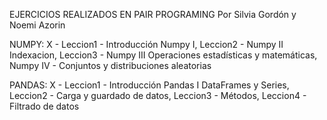 EJERCICIOS REALIZADOS EN PAIR PROGRAMING Por Silvia Gordón y Noemi Azorin

NUMPY: X - Leccion1 - Introducción Numpy I, Leccion2 - Numpy II Indexacion, Leccion3 - Numpy III Operaciones estadísticas y matemáticas, Numpy IV - Conjuntos y distribuciones aleatorias

PANDAS: X - Leccion1 - Introducción Pandas I DataFrames y Series, Leccion2 - Carga y guardado de datos, Leccion3 - Métodos, Leccion4 - Filtrado de datos